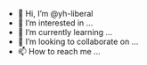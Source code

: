 - 👋 Hi, I’m @yh-liberal
- 👀 I’m interested in ...
- 🌱 I’m currently learning ...
- 💞️ I’m looking to collaborate on ...
- 📫 How to reach me ...

<!---
yh-liberal/yh-liberal is a ✨ special ✨ repository because its `README.md` (this file) appears on your GitHub profile.
You can click the Preview link to take a look at your changes.
--->
